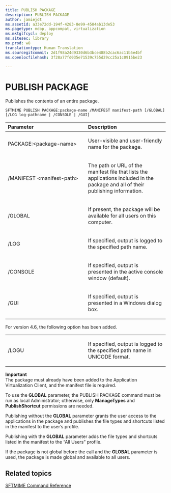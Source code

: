 ```yaml
---
title: PUBLISH PACKAGE
description: PUBLISH PACKAGE
author: jamiejdt
ms.assetid: a33e72dd-194f-4283-8e99-4584ab13de53
ms.pagetype: mdop, appcompat, virtualization
ms.mktglfcycl: deploy
ms.sitesec: library
ms.prod: w8
translationtype: Human Translation
ms.sourcegitcommit: 2d1f98a24d9330d6b3bce488b2cac6ac11b5e4bf
ms.openlocfilehash: 3f28a77fd035e71539c755d29cc25a1c0915be23

---
```



# PUBLISH PACKAGE


Publishes the contents of an entire package.

`SFTMIME PUBLISH PACKAGE:package-name /MANIFEST manifest-path [/GLOBAL]                 [/LOG log-pathname | /CONSOLE | /GUI]`

<table>
<colgroup>
<col width="50%" />
<col width="50%" />
</colgroup>
<thead>
<tr class="header">
<th align="left">Parameter</th>
<th align="left">Description</th>
</tr>
</thead>
<tbody>
<tr class="odd">
<td align="left"><p>PACKAGE:&lt;package-name&gt;</p></td>
<td align="left"><p>User-visible and user-friendly name for the package.</p></td>
</tr>
<tr class="even">
<td align="left"><p>/MANIFEST &lt;manifest-path&gt;</p></td>
<td align="left"><p>The path or URL of the manifest file that lists the applications included in the package and all of their publishing information.</p></td>
</tr>
<tr class="odd">
<td align="left"><p>/GLOBAL</p></td>
<td align="left"><p>If present, the package will be available for all users on this computer.</p></td>
</tr>
<tr class="even">
<td align="left"><p>/LOG</p></td>
<td align="left"><p>If specified, output is logged to the specified path name.</p></td>
</tr>
<tr class="odd">
<td align="left"><p>/CONSOLE</p></td>
<td align="left"><p>If specified, output is presented in the active console window (default).</p></td>
</tr>
<tr class="even">
<td align="left"><p>/GUI</p></td>
<td align="left"><p>If specified, output is presented in a Windows dialog box.</p></td>
</tr>
</tbody>
</table>

 

For version 4.6, the following option has been added.

<table>
<colgroup>
<col width="50%" />
<col width="50%" />
</colgroup>
<tbody>
<tr class="odd">
<td align="left"><p>/LOGU</p></td>
<td align="left"><p>If specified, output is logged to the specified path name in UNICODE format.</p></td>
</tr>
</tbody>
</table>

 

**Important**  
The package must already have been added to the Application Virtualization Client, and the manifest file is required.

To use the **GLOBAL** parameter, the PUBLISH PACKAGE command must be run as local Administrator; otherwise, only **ManageTypes** and **PublishShortcut** permissions are needed.

Publishing without the **GLOBAL** parameter grants the user access to the applications in the package and publishes the file types and shortcuts listed in the manifest to the user’s profile.

Publishing with the **GLOBAL** parameter adds the file types and shortcuts listed in the manifest to the “All Users” profile.

If the package is not global before the call and the **GLOBAL** parameter is used, the package is made global and available to all users.

 

## Related topics


[SFTMIME Command Reference](sftmime--command-reference.md)

 

 








<!--HONumber=Jun16_HO4-->



